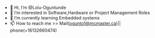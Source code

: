- 👋 Hi, I’m @Lolu-Oguntunde
- 👀 I’m interested in Software,Hardware or Project Management Roles
- 🌱 I’m currently learning Embedded systems
- 📫 How to reach me >> Mail(ogunto1@mcmaster.ca)|| phone(+16132660474)

<!---
Lolu-Oguntunde/Lolu-Oguntunde is a ✨ special ✨ repository because its `README.md` (this file) appears on your GitHub profile.
You can click the Preview link to take a look at your changes.
--->
